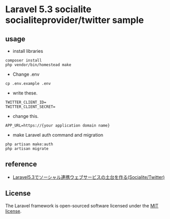 # Laravel 5.3 socialite socialiteprovider/twitter sample

## usage


* install libraries
```
composer install
php vendor/bin/homestead make
```

* Change .env
 
```
cp .env.example .env
```

* write these.
```.env
TWITTER_CLIENT_ID=
TWITTER_CLIENT_SECRET=
```

* change this.
```.env
APP_URL=https://{your application domain name}
```

* make Laravel auth command and migration

```
php artisan make:auth
php artisan migrate
```

## reference
*  [Laravel5.3でソーシャル連携ウェブサービスの土台を作る(Socialite/Twitter)](http://qiita.com/maimai-swap/items/c19e7eac59181091388d)


## License

The Laravel framework is open-sourced software licensed under the [MIT license](http://opensource.org/licenses/MIT).
